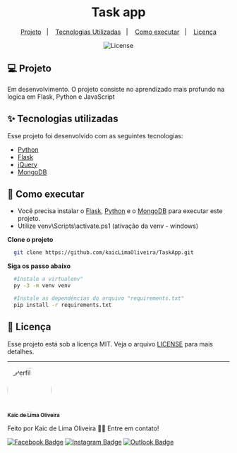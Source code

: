 <h1 align="center">
  Task app
</h1>

<p align="center">
  <a href="#-projeto">Projeto</a>&nbsp;&nbsp;&nbsp;|&nbsp;&nbsp;&nbsp;
  <a href="#-tecnologias-utilizadas">Tecnologias Utilizadas</a>&nbsp;&nbsp;&nbsp;|&nbsp;&nbsp;&nbsp;
  <a href="#-como-executar">Como executar</a>&nbsp;&nbsp;&nbsp;|&nbsp;&nbsp;&nbsp;
  <a href="#-licença">Licença</a>
</p>

<p align="center">
  <img alt="License" src="https://img.shields.io/static/v1?label=license&message=MIT&color=8257E5&labelColor=000000">

<br>

<p align="center">
  <!-- <img alt="Task" src=".github/img1.jpeg" width="80%"> -->
  
</p>

## 💻 Projeto

Em desenvolvimento.
O projeto consiste no aprendizado mais profundo na logica
em Flask, Python e JavaScript


## ✨ Tecnologias utilizadas

Esse projeto foi desenvolvido com as seguintes tecnologias:

- [Python](https://docs.python.org/3/)
- [Flask](https://flask.palletsprojects.com/en/2.0.x/)
- [jQuery](https://api.jquery.com/)
- [MongoDB](https://docs.mongodb.com/)

## 🚀 Como executar

- Você precisa instalar o [Flask](https://flask.palletsprojects.com/en/2.0.x/installation/), [Python](https://docs.python.org/3/) e o [MongoDB](https://www.mongodb.com/try/download/community) para executar este projeto.
- Utilize venv\Scripts\activate.ps1 (ativação da venv - windows)

**Clone o projeto**

```bash
  git clone https://github.com/kaicLimaOliveira/TaskApp.git
```

**Siga os passo abaixo**

```bash
  #Instale a virtualenv"
  py -3 -m venv venv

  #Instale as dependências do arquivo "requirements.txt"
  pip install -r requirements.txt

```


## 📄 Licença

Esse projeto está sob a licença MIT. Veja o arquivo [LICENSE](LICENSE) para mais detalhes.

---

<a href="https://kaicLimaOliveira.github.io">
 <img style="border-radius: 50%;" src="https://avatars.githubusercontent.com/kaicLimaOliveira" width="100px;" alt="Perfil"/>
 <br />
 <sub><b>Kaic de Lima Oliveira</b></sub></a>

Feito por Kaic de Lima Oliveira 👋🏽 Entre em contato!

[![Facebook Badge](https://img.shields.io/badge/Facebook-1877F2?style=for-the-badge&logo=facebook&logoColor=white&link=https://www.facebook.com/kaic.oliveira.587)](https://www.facebook.com/kaic.oliveira.587) [![Instagram Badge](https://img.shields.io/badge/Instagram-E4405F?style=for-the-badge&logo=instagram&logoColor=white&link=https://www.instagram.com/kaic.lo/)](https://www.instagram.com/kaic.lo)
[![Outlook Badge](https://img.shields.io/badge/Microsoft_Outlook-0078D4?style=for-the-badge&logo=microsoft-outlook&logoColor=white&link=mailto:kaic10@outlook.com)](mailto:kaic10@outlook.com)
